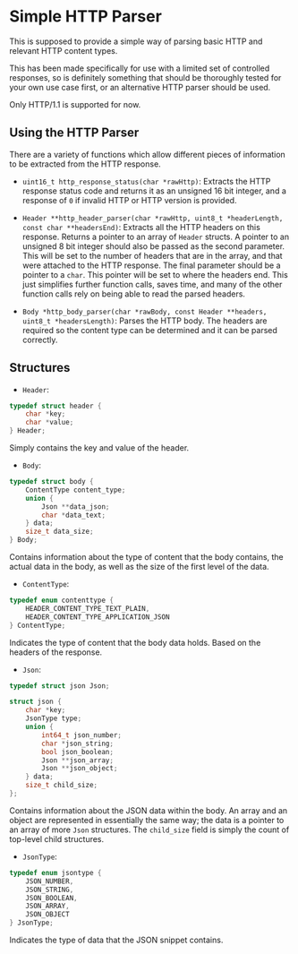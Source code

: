 # Simple HTTP Parser

This is supposed to provide a simple way of parsing basic HTTP and relevant HTTP content types.

This has been made specifically for use with a limited set of controlled responses, so is definitely something that should be thoroughly tested for your own use case first, or an alternative HTTP parser should be used.

Only HTTP/1.1 is supported for now.

## Using the HTTP Parser

There are a variety of functions which allow different pieces of information to be extracted from the HTTP response.

- `uint16_t http_response_status(char *rawHttp)`: Extracts the HTTP response status code and returns it as an unsigned 16 bit integer, and a response of `0` if invalid HTTP or HTTP version is provided.

- `Header **http_header_parser(char *rawHttp, uint8_t *headerLength, const char **headersEnd)`: Extracts all the HTTP headers on this response. Returns a pointer to an array of `Header` structs. A pointer to an unsigned 8 bit integer should also be passed as the second parameter. This will be set to the number of headers that are in the array, and that were attached to the HTTP response. The final parameter should be a pointer to a `char`. This pointer will be set to where the headers end. This just simplifies further function calls, saves time, and many of the other function calls rely on being able to read the parsed headers.

- `Body *http_body_parser(char *rawBody, const Header **headers, uint8_t *headersLength)`: Parses the HTTP body. The headers are required so the content type can be determined and it can be parsed correctly.

## Structures

- `Header`:

```c
typedef struct header {
    char *key;
    char *value;
} Header;
```

Simply contains the key and value of the header.

- `Body`:

```c
typedef struct body {
    ContentType content_type;
    union {
        Json **data_json;
        char *data_text;
    } data;
    size_t data_size;
} Body;
```

Contains information about the type of content that the body contains, the actual data in the body, as well as the size of the first level of the data.

- `ContentType`:

```c
typedef enum contenttype {
    HEADER_CONTENT_TYPE_TEXT_PLAIN,
    HEADER_CONTENT_TYPE_APPLICATION_JSON
} ContentType;
```

Indicates the type of content that the body data holds. Based on the headers of the response.

- `Json`:

```c
typedef struct json Json;

struct json {
    char *key;
    JsonType type;
    union {
        int64_t json_number;
        char *json_string;
        bool json_boolean;
        Json **json_array;
        Json **json_object;
    } data;
    size_t child_size;
};
```

Contains information about the JSON data within the body. An array and an object are represented in essentially the same way; the data is a pointer to an array of more `Json` structures. The `child_size` field is simply the count of top-level child structures.

- `JsonType`:

```c
typedef enum jsontype {
    JSON_NUMBER,
    JSON_STRING,
    JSON_BOOLEAN,
    JSON_ARRAY,
    JSON_OBJECT
} JsonType;
```

Indicates the type of data that the JSON snippet contains.
